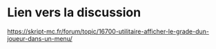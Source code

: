 # Lien vers la discussion

https://skript-mc.fr/forum/topic/16700-utilitaire-afficher-le-grade-dun-joueur-dans-un-menu/
